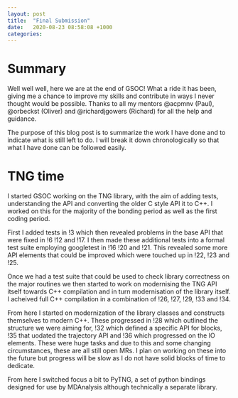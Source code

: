 ```yaml
---
layout: post
title:  "Final Submission"
date:   2020-08-23 08:58:08 +1000
categories: 
---
```


# Summary

Well well well, here we are at the end of GSOC! What a ride it has been, giving
me a chance to improve my skills and contribute in ways I never thought would
be possible. Thanks to all my mentors @acpmnv (Paul), @orbeckst (Oliver) and
@richardjgowers (Richard) for all the help and guidance.

The purpose of this blog post is to summarize the work I have done and to indicate what is still
left to do. I will break it down chronologically so that what I have done can
be followed easily.

# TNG time

I started GSOC working on the TNG library, with the aim of adding tests,
understanding the API and converting the older C style API it to C++.  I worked
on this for the majority of the bonding period as well as the first coding
period.

First I added tests in !3 which then revealed problems in the base API that were fixed in !6 !12
and !17.  I then made these additional tests into a formal test suite employing
googletest in !16 !20 and !21. This revealed some more API elements that could be improved which were
touched up in !22, !23 and !25.

Once we had a test suite that could be used to check library correctness on the
major routines we then started to work on modernising the TNG API itself
towards C++ compilation and in turn modernisation of the library itself. I
acheived full C++ compilation in a combination of !26, !27, !29, !33 and !34. 

From here I started on modernization of the library classes and constructs
themselves to modern C++. These progressed in !28 which outlined the structure we were aiming
for, !32 which defined a specific API for blocks, !35 that uodated the
trajectory API and !36 which progressed on the IO elements. These were huge
tasks and due to this and some changing circumstances, these are all still open
MRs. I plan on working on these into the future but progress will be slow as I
do not have solid blocks of time to dedicate. 

From here I switched focus a bit to PyTNG, a set of python bindings designed
for use by MDAnalysis although technically a separate library. 

